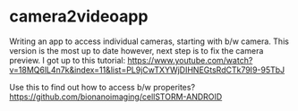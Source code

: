 # camera2videoapp
Writing an app to access individual cameras, starting with b/w camera. This version is the most up to date however, next step is to fix the camera preview. I got up to this tutorial: https://www.youtube.com/watch?v=18MQ6lL4n7k&index=11&list=PL9jCwTXYWjDIHNEGtsRdCTk79I9-95TbJ

Use this to find out how to access b/w properites? https://github.com/bionanoimaging/cellSTORM-ANDROID

